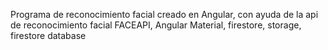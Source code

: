 Programa de reconocimiento facial creado en Angular, con ayuda de la api de reconocimiento facial FACEAPI, Angular Material, firestore, storage, firestore database

